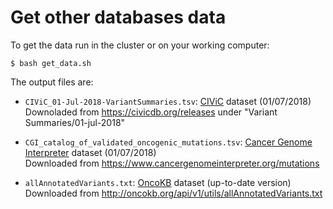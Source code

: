 # Get other databases data

To get the data run in the cluster or on your working computer:
```shell
$ bash get_data.sh
```

The output files are:

* `CIViC_01-Jul-2018-VariantSummaries.tsv`: [CIViC](https://civicdb.org/) dataset (01/07/2018)  
Downoladed from https://civicdb.org/releases under "Variant Summaries/01-jul-2018"

* `CGI_catalog_of_validated_oncogenic_mutations.tsv`: [Cancer Genome Interpreter](https://www.cancergenomeinterpreter.org/home) dataset (01/07/2018)  
Downloaded from https://www.cancergenomeinterpreter.org/mutations

* `allAnnotatedVariants.txt`: [OncoKB](http://oncokb.org) dataset (up-to-date version)  
Downloaded from http://oncokb.org/api/v1/utils/allAnnotatedVariants.txt